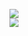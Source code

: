 [![](https://img.shields.io/badge/Made%20With-Github%20Spray-lightgrey.svg?style=for-the-badge&logo=github)](https://github.com/Annihil/github-spray#2274)  
[![](https://i.imgur.com/2DrTn0Z.gif)](https://github.com/Annihil/github-spray)